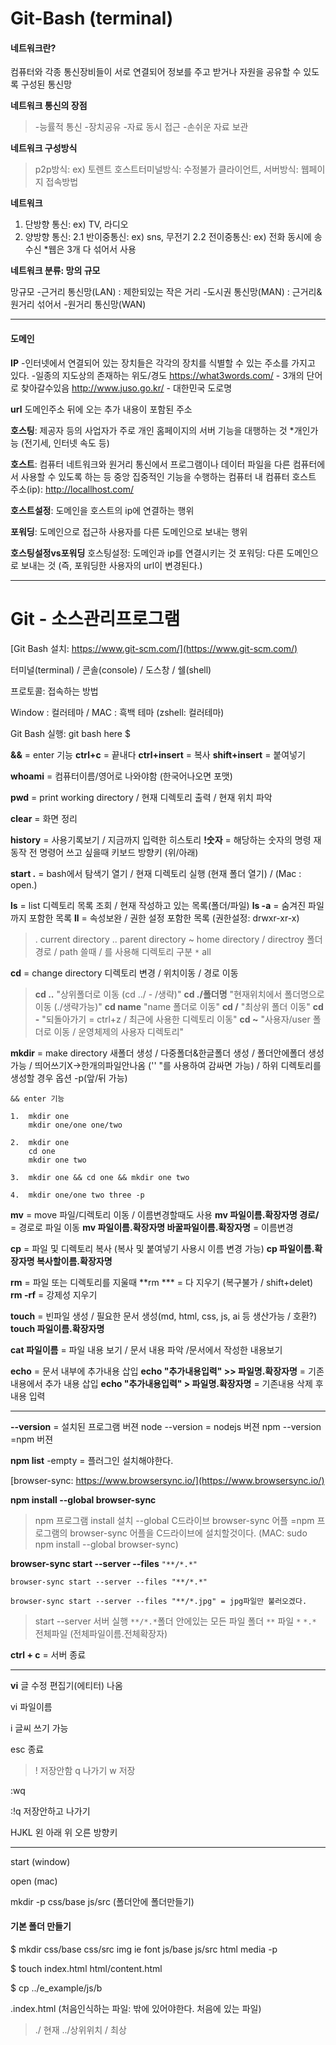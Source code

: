 # Git-Bash (terminal)

#### 네트워크란? 

컴퓨터와 각종 통신장비들이 서로 연결되어 정보를 주고 받거나 자원을 공유할 수 있도록 구성된 통신망

**네트워크 통신의 장점**

> -능률적 통신
> -장치공유
> -자료 동시 접근
> -손쉬운 자료 보관

**네트워크 구성방식**

> p2p방식: ex) 토렌트
> 호스트터미널방식: 수정불가
> 클라이언트, 서버방식: 웹페이지 접속방법

**네트워크** 

1. 단방향 통신: ex) TV, 라디오
2. 양방향 통신: 
 2.1 반이중통신: ex) sns, 무전기 
 2.2 전이중통신: ex) 전화 동시에 송수신
*웹은 3개 다 섞어서 사용

**네트워크 분류: 망의 규모**

망규모
-근거리 통신망(LAN) : 제한되있는 작은 거리
-도시권 통신망(MAN) :  근거리&원거리 섞어서
-원거리 통신망(WAN)

----------------------
#### 도메인

**IP** 
-인터넷에서 연결되어 있는 장치들은 각각의 장치를 식별할 수 있는 주소를 가지고 있다.
-일종의 지도상의 존재하는 위도/경도
https://what3words.com/ - 3개의 단어로 찾아갈수있음
http://www.juso.go.kr/ - 대한민국 도로명

**url**
도메인주소 뒤에 오는 추가 내용이 포함된 주소

**호스팅**: 제공자 등의 사업자가 주로 개인 홈페이지의 서버 기능을 대행하는 것
*개인가능 (전기세, 인터넷 속도 등)

**호스트**: 컴퓨터 네트워크와 원거리 통신에서 프로그램이나 데이터 파일을 다른 컴퓨터에서 사용할 수 있도록 하는 등 중앙 집중적인 기능을 수행하는 컴퓨터
내 컴퓨터 호스트 주소(ip): http://locallhost.com/

**호스트설정**: 도메인을 호스트의 ip에 연결하는 행위

**포워딩**: 도메인으로 접근하 사용자를 다른 도메인으로 보내는 행위

**호스팅설정vs포워딩**
호스팅설정: 도메인과 ip를 연결시키는 것
포워딩: 다른 도메인으로 보내는 것 (즉, 포워딩한 사용자의 url이 변경된다.)



---



# Git - 소스관리프로그램

[Git Bash 설치: https://www.git-scm.com/](https://www.git-scm.com/)

터미널(terminal) / 콘솔(console) / 도스창 / 쉘(shell)

프로토콜: 접속하는 방법

Window : 컬러테마 / MAC : 흑백 테마 (zshell: 컬러테마)

Git Bash 실행:  git bash here $



**&&** = enter 기능
**ctrl+c** = 끝내다
**ctrl+insert** = 복사
**shift+insert** = 붙여넣기 

**whoami** = 컴퓨터이름/영어로 나와야함 (한국어나오면 포맷)

**pwd** = print working directory / 현재 디렉토리 출력 / 현재 위치 파악

**clear** = 화면 정리

**history** = 사용기록보기 / 지금까지 입력한 히스토리 
	**!숫자** = 해당하는 숫자의 명령 재동작
	전 명령어 쓰고 싶을때 키보드 방향키 (위/아래)

**start .** = bash에서 탐색기 열기 / 현재 디렉토리 실행 (현재 폴더 열기) / (Mac : open.)



**ls** = list 디렉토리 목록 조회 / 현재 작성하고 있는 목록(폴더/파일)
**ls -a**  = 숨겨진 파일까지 포함한 목록
**ll** = 속성보완 / 권한 설정  포함한 목록 (권한설정: drwxr-xr-x)



> . current directory
> .. parent directory
> ~ home directory
> / directroy 폴더 경로 / path 쓸때 / 를 사용해 디렉토리 구분
> `*` all 



**cd** = change directory 디렉토리 변경 / 위치이동 / 경로 이동

> **cd ..**  "상위폴더로 이동 (cd ../ - /생략)"
> **cd ./폴더명** "현재위치에서 폴더명으로 이동 (./생략가능)"
> 	**cd name** "name 폴더로 이동"
> **cd /**  "최상위 폴더 이동"
> **cd -** "되돌아가기 = ctrl+z / 최근에 사용한 디렉토리 이동" 
> **cd ~** "사용자/user 폴더로 이동 / 운영체제의 사용자 디렉토리"



**mkdir** = make directory 새폴더 생성 / 다중폴더&한글폴더 생성 / 폴더안에폴더 생성가능 /  띄어쓰기X->한개의파일안나옴 ('' "를 사용하여 감싸면 가능) / 하위 디렉토리를 생성할 경우 옵션 -p(앞/뒤 가능) 

```gitbash
&& enter 기능

1.	mkdir one    
	mkdir one/one one/two

2.	mkdir one
	cd one
	mkdir one two

3.	mkdir one && cd one && mkdir one two

4.	mkdir one/one two three -p
```



**mv** = move 파일/디렉토리 이동 / 이름변경할때도 사용
	**mv 파일이름.확장자명 경로/** = 경로로 파일 이동
	**mv 파일이름.확장자명 바꿀파일이름.확장자명** = 이름변경

**cp** = 파일 및 디렉토리 복사 (복사 및 붙여넣기 사용시 이름 변경 가능)
	**cp 파일이름.확장자명 복사할이름.확장자명**



**rm** = 파일 또는 디렉토리를 지울때
	**rm *** = 다 지우기 (복구불가 / shift+delet)
**rm -rf** = 강제성 지우기



**touch** = 빈파일 생성 / 필요한 문서 생성(md, html, css, js, ai 등 생산가능 / 호환?)
	**touch 파일이름.확장자명**

**cat 파일이름** = 파일 내용 보기 / 문서 내용 파악 /문서에서 작성한 내용보기

**echo** = 문서 내부에 추가내용 삽입
	**echo "추가내용입력" >> 파일명.확장자명** = 기존내용에서 추가 내용 삽입
	**echo "추가내용입력" > 파일명.확장자명** = 기존내용 삭제 후 내용 입력

 

---

**--version** = 설치된 프로그램 버젼
	node --version = nodejs 버젼
	npm --version =npm 버젼

**npm list**
-empty = 플러그인 설치해야한다.

[browser-sync: https://www.browsersync.io/](https://www.browsersync.io/)

**npm install --global browser-sync**

> npm 프로그램 
> install 설치 
> --global C드라이브
> browser-sync 어플
> =npm 프로그램의 browser-sync 어플을 C드라이브에 설치할것이다. 
> (MAC: sudo npm install --global browser-sync)

**browser-sync start --server --files** `"**/*.*"`

```gitbash
browser-sync start --server --files "**/*.*"

browser-sync start --server --files "**/*.jpg" = jpg파일만 불러오겠다.
```

>start --server 서버 실행
>`**/*.*`폴더 안에있는 모든 파일
>폴더 `**` 파일 `*`
>`*.*` 전체파일 (전체파일이름.전체확장자)

**ctrl + c** = 서버 종료

---

**vi** 글 수정 편집기(에티터) 나옴

vi  파일이름

i  글씨 쓰기 가능 

esc 종료  

> ! 저장안함 
> q 나가기
> w 저장

:wq

:!q 저장안하고 나가기

HJKL 왼 아래 위 오른 방향키

---

start (window)

open (mac)



mkdir -p css/base js/src (폴더안에 폴더만들기)



#### 기본 폴더 만들기

$ mkdir css/base css/src img ie font js/base js/src html media -p

$ touch index.html html/content.html

$ cp ../e_example/js/b



.index.html (처음인식하는 파일: 밖에 있어야한다. 처음에 있는 파일)

> ./ 현재
> ../상위위치
> / 최상 